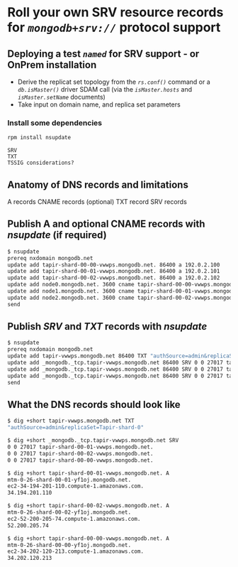 # Roll your own SRV resource records for _`mongodb+srv://`_ protocol support

## Deploying a test _`named`_ for SRV support - or OnPrem installation

- Derive the replicat set topology from the  _`rs.conf()`_ command or a _`db.isMaster()`_ driver SDAM call (via the _`isMaster.hosts`_ and _`isMaster.setName`_ documents)
- Take input on domain name, and replica set parameters

### Install some dependencies

```bash
rpm install nsupdate
```

```text
SRV
TXT
TSSIG considerations?
```

## Anatomy of DNS records and limitations

A records
CNAME records (optional)
TXT record
SRV records

## Publish A and optional CNAME records with _nsupdate_ (if required)

```bash
$ nsupdate
prereq nxdomain mongodb.net
update add tapir-shard-00-00-vwwps.mongodb.net. 86400 a 192.0.2.100
update add tapir-shard-00-01-vwwps.mongodb.net. 86400 a 192.0.2.101
update add tapir-shard-00-02-vwwps.mongodb.net. 86400 a 192.0.2.102
update add node0.mongodb.net. 3600 cname tapir-shard-00-00-vwwps.mongodb.net.
update add node1.mongodb.net. 3600 cname tapir-shard-00-01-vwwps.mongodb.net.
update add node2.mongodb.net. 3600 cname tapir-shard-00-02-vwwps.mongodb.net.
send
```

## Publish _SRV_ and _TXT_ records with _nsupdate_

```bash
$ nsupdate
prereq nxdomain mongodb.net
update add tapir-vwwps.mongodb.net 86400 TXT "authSource=admin&replicaSet=Tapir-shard-0"
update add _mongodb._tcp.tapir-vwwps.mongodb.net 86400 SRV 0 0 27017 tapir-shard-00-00-vwwps.mongodb.net.
update add _mongodb._tcp.tapir-vwwps.mongodb.net 86400 SRV 0 0 27017 tapir-shard-00-01-vwwps.mongodb.net.
update add _mongodb._tcp.tapir-vwwps.mongodb.net 86400 SRV 0 0 27017 tapir-shard-00-02-vwwps.mongodb.net.
send
```

## What the DNS records should look like

```bash
$ dig +short tapir-vwwps.mongodb.net TXT
"authSource=admin&replicaSet=Tapir-shard-0"

$ dig +short _mongodb._tcp.tapir-vwwps.mongodb.net SRV
0 0 27017 tapir-shard-00-01-vwwps.mongodb.net.
0 0 27017 tapir-shard-00-02-vwwps.mongodb.net.
0 0 27017 tapir-shard-00-00-vwwps.mongodb.net.

$ dig +short tapir-shard-00-01-vwwps.mongodb.net. A
mtm-0-26-shard-00-01-yf1oj.mongodb.net.
ec2-34-194-201-110.compute-1.amazonaws.com.
34.194.201.110

$ dig +short tapir-shard-00-02-vwwps.mongodb.net. A
mtm-0-26-shard-00-02-yf1oj.mongodb.net.
ec2-52-200-205-74.compute-1.amazonaws.com.
52.200.205.74

$ dig +short tapir-shard-00-00-vwwps.mongodb.net. A
mtm-0-26-shard-00-00-yf1oj.mongodb.net.
ec2-34-202-120-213.compute-1.amazonaws.com.
34.202.120.213
```
